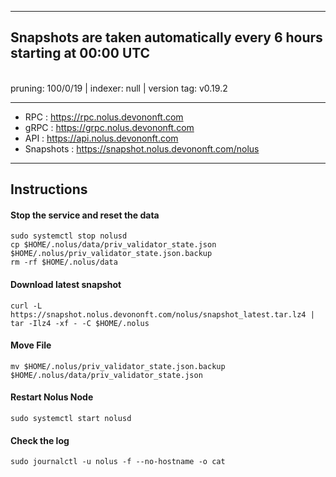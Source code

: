 _____________________________

## **Snapshots are taken automatically every 6 hours starting at 00:00 UTC**
<br/>pruning: 100/0/19 | indexer: null | version tag: v0.19.2

_____________________________
- RPC : https://rpc.nolus.devononft.com
- gRPC : https://grpc.nolus.devononft.com
- API : https://api.nolus.devononft.com
- Snapshots : https://snapshot.nolus.devononft.com/nolus
_____________________________

## Instructions
#### Stop the service and reset the data
```
sudo systemctl stop nolusd
cp $HOME/.nolus/data/priv_validator_state.json $HOME/.nolus/priv_validator_state.json.backup
rm -rf $HOME/.nolus/data
```

#### Download latest snapshot
```
curl -L https://snapshot.nolus.devononft.com/nolus/snapshot_latest.tar.lz4 | tar -Ilz4 -xf - -C $HOME/.nolus
```

#### Move File
```
mv $HOME/.nolus/priv_validator_state.json.backup $HOME/.nolus/data/priv_validator_state.json
```

#### Restart Nolus Node
```
sudo systemctl start nolusd
```

#### Check the log
```
sudo journalctl -u nolus -f --no-hostname -o cat
```
